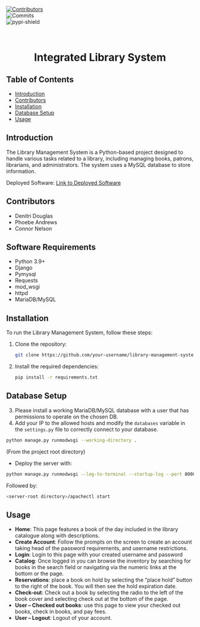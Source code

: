  
<!-- PROJECT SHIELDS -->  
[![Contributors][contributors-shield]][contributors-url]  
![Commits][commit-shield]  
![pypi-shield]  

<br />  
<div align="center">  
    <h1 align="center">Integrated Library System 
</div>  
  

<!-- TABLE OF CONTENTS -->

## Table of Contents
- [Introduction](#introduction)
- [Contributors](#contributors)
- [Installation](#installation)
- [Database Setup](#database-setup)
- [Usage](#usage)

## Introduction

The Library Management System is a Python-based project designed to handle various tasks related to a library, including managing books, patrons, librarians, and administrators. The system uses a MySQL database to store information.

Deployed Software: [Link to Deployed Software](http://18.204.180.15:8000/)

## Contributors
- Denitri Douglas
- Phoebe Andrews
- Connor Nelson

## Software Requirements
- Python 3.9+
- Django
- Pymysql
- Requests
- mod_wsgi
- httpd
- MariaDB/MySQL

## Installation

To run the Library Management System, follow these steps:

1. Clone the repository:

   ```bash
   git clone https://github.com/your-username/library-management-system.git
   ```

2. Install the required dependencies:

   ```bash
   pip install -r requirements.txt
   ```

## Database Setup
3. Please install a working MariaDB/MySQL database with a user that has permissions to operate on the chosen DB.
4. Add your IP to the allowed hosts and modify the `databases` variable in the `settings.py` file to correctly connect to your database.

```bash
python manage.py runmodwsgi --working-directory .
```

(From the project root directory)
- Deploy the server with:

```bash
python manage.py runmodwsgi --log-to-terminal --startup-log --port 8000 --setup-only --server-name <server name or IP> --server-root <an empty directory>
```

Followed by:

```bash
<server-root directory>/apachectl start
```

## Usage

- **Home**: This page features a book of the day included in the library catalogue along with descriptions. 
- **Create Account**: Follow the prompts on the screen to create an account taking head of the password requirements, and username restrictions.
- **Login**: Login to this page with your created username and password
- **Catalog**: Once logged in you can browse the inventory by searching for books in the search field or navigating via the numeric links at the bottom or the page.
- **Reservations**: place a book on hold by selecting the “place hold” button to the right of the book. You will then see the hold expiration date.
- **Check-out**: Check out a book by selecting the radio to the left of the book cover and selecting check out at the bottom of the page.
- **User – Checked out books**: use this page to view your checked out books, check in books, and pay fees.
- **User – Logout**: Logout of your account.

<!-- MARKDOWN LINKS & IMAGES  -->

[contributors-shield]: https://img.shields.io/github/contributors/DSDouglas/Integrated-Library-System
[contributors-url]: https://github.com/DSDouglas/Integrated-Library-System/graphs/contributors
[commit-shield]: https://img.shields.io/github/last-commit/DSDouglas/Integrated-Library-System
[pypi-shield]: https://img.shields.io/badge/Python-3.9%2B-purple
```

